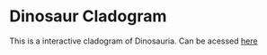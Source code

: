 # Dinosaur Cladogram

This is a interactive cladogram of Dinosauria. Can be acessed [here](https://0walle.github.io/dinosaurs-interactive-cladogram/)